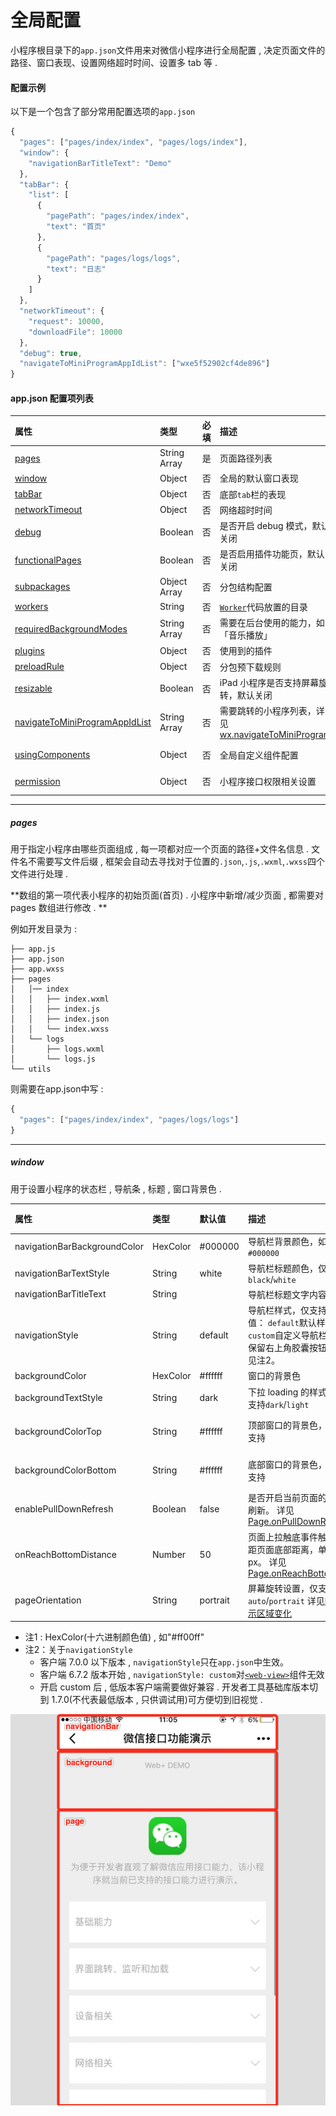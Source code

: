 # 全局配置

小程序根目录下的`app.json`文件用来对微信小程序进行全局配置 , 决定页面文件的路径、窗口表现、设置网络超时时间、设置多 tab 等 .

#### 配置示例

以下是一个包含了部分常用配置选项的`app.json`

```js
{
  "pages": ["pages/index/index", "pages/logs/index"],
  "window": {
    "navigationBarTitleText": "Demo"
  },
  "tabBar": {
    "list": [
      {
        "pagePath": "pages/index/index",
        "text": "首页"
      },
      {
        "pagePath": "pages/logs/logs",
        "text": "日志"
      }
    ]
  },
  "networkTimeout": {
    "request": 10000,
    "downloadFile": 10000
  },
  "debug": true,
  "navigateToMiniProgramAppIdList": ["wxe5f52902cf4de896"]
}
```

#### app.json 配置项列表

| 属性 | 类型 | 必填 | 描述 | 最低版本 |
| :--- | :--- | :--- | :--- | :--- |
| [pages](https://developers.weixin.qq.com/miniprogram/dev/framework/config.html#pages) | String Array | 是 | 页面路径列表 |  |
| [window](https://developers.weixin.qq.com/miniprogram/dev/framework/config.html#window) | Object | 否 | 全局的默认窗口表现 |  |
| [tabBar](https://developers.weixin.qq.com/miniprogram/dev/framework/config.html#tabbar) | Object | 否 | 底部`tab`栏的表现 |  |
| [networkTimeout](https://developers.weixin.qq.com/miniprogram/dev/framework/config.html#networktimeout) | Object | 否 | 网络超时时间 |  |
| [debug](https://developers.weixin.qq.com/miniprogram/dev/framework/config.html#debug) | Boolean | 否 | 是否开启 debug 模式，默认关闭 |  |
| [functionalPages](https://developers.weixin.qq.com/miniprogram/dev/framework/config.html#functionalpages) | Boolean | 否 | 是否启用插件功能页，默认关闭 | [2.1.0](https://developers.weixin.qq.com/miniprogram/dev/framework/compatibility.html) |
| [subpackages](https://developers.weixin.qq.com/miniprogram/dev/framework/config.html#subpackages) | Object Array | 否 | 分包结构配置 | [1.7.3](https://developers.weixin.qq.com/miniprogram/dev/framework/compatibility.html) |
| [workers](https://developers.weixin.qq.com/miniprogram/dev/framework/config.html#workers) | String | 否 | [`Worker`](https://developers.weixin.qq.com/miniprogram/dev/api/Worker.html)代码放置的目录 | [1.9.90](https://developers.weixin.qq.com/miniprogram/dev/framework/compatibility.html) |
| [requiredBackgroundModes](https://developers.weixin.qq.com/miniprogram/dev/framework/config.html#requiredbackgroundmodes) | String Array | 否 | 需要在后台使用的能力，如「音乐播放」 |  |
| [plugins](https://developers.weixin.qq.com/miniprogram/dev/framework/config.html#plugins) | Object | 否 | 使用到的插件 | [1.9.6](https://developers.weixin.qq.com/miniprogram/dev/framework/compatibility.html) |
| [preloadRule](https://developers.weixin.qq.com/miniprogram/dev/framework/config.html#preloadrule) | Object | 否 | 分包预下载规则 | [2.3.0](https://developers.weixin.qq.com/miniprogram/dev/framework/compatibility.html) |
| [resizable](https://developers.weixin.qq.com/miniprogram/dev/framework/config.html#resizable) | Boolean | 否 | iPad 小程序是否支持屏幕旋转，默认关闭 | [2.3.0](https://developers.weixin.qq.com/miniprogram/dev/framework/compatibility.html) |
| [navigateToMiniProgramAppIdList](https://developers.weixin.qq.com/miniprogram/dev/framework/config.html#navigatetominiprogramappidlist) | String Array | 否 | 需要跳转的小程序列表，详见[wx.navigateToMiniProgram](https://developers.weixin.qq.com/miniprogram/dev/api/wx.navigateToMiniProgram.html) | [2.4.0](https://developers.weixin.qq.com/miniprogram/dev/framework/compatibility.html) |
| [usingComponents](https://developers.weixin.qq.com/miniprogram/dev/framework/config.html#usingcomponents) | Object | 否 | 全局自定义组件配置 | 开发者工具 1.02.1810190 |
| [permission](https://developers.weixin.qq.com/miniprogram/dev/framework/config.html#permission) | Object | 否 | 小程序接口权限相关设置 | 微信客户端 7.0.0 |

---

##### pages

用于指定小程序由哪些页面组成 , 每一项都对应一个页面的路径+文件名信息 . 文件名不需要写文件后缀 , 框架会自动去寻找对于位置的`.json`,`.js`,`.wxml`,`.wxss`四个文件进行处理 .

**数组的第一项代表小程序的初始页面\(首页\) . 小程序中新增/减少页面 , 都需要对 pages 数组进行修改 . **

例如开发目录为 :

```
├── app.js
├── app.json
├── app.wxss
├── pages
│   │── index
│   │   ├── index.wxml
│   │   ├── index.js
│   │   ├── index.json
│   │   └── index.wxss
│   └── logs
│       ├── logs.wxml
│       └── logs.js
└── utils
```

则需要在app.json中写 :

```js
{
  "pages": ["pages/index/index", "pages/logs/logs"]
}
```

---

##### window

用于设置小程序的状态栏 , 导航条 , 标题 , 窗口背景色 .

| 属性 | 类型 | 默认值 | 描述 | 最低版本 |
| :--- | :--- | :--- | :--- | :--- |
| navigationBarBackgroundColor | HexColor | \#000000 | 导航栏背景颜色，如`#000000` |  |
| navigationBarTextStyle | String | white | 导航栏标题颜色，仅支持`black`/`white` |  |
| navigationBarTitleText | String |  | 导航栏标题文字内容 |  |
| navigationStyle | String | default | 导航栏样式，仅支持以下值： `default`默认样式 `custom`自定义导航栏，只保留右上角胶囊按钮。参见注2。 | 微信客户端 6.6.0 |
| backgroundColor | HexColor | \#ffffff | 窗口的背景色 |  |
| backgroundTextStyle | String | dark | 下拉 loading 的样式，仅支持`dark`/`light` |  |
| backgroundColorTop | String | \#ffffff | 顶部窗口的背景色，仅 iOS 支持 | 微信客户端 6.5.16 |
| backgroundColorBottom | String | \#ffffff | 底部窗口的背景色，仅 iOS 支持 | 微信客户端 6.5.16 |
| enablePullDownRefresh | Boolean | false | 是否开启当前页面的下拉刷新。 详见[Page.onPullDownRefresh](https://developers.weixin.qq.com/miniprogram/dev/framework/app-service/page.html#onpulldownrefresh) |  |
| onReachBottomDistance | Number | 50 | 页面上拉触底事件触发时距页面底部距离，单位为px。 详见[Page.onReachBottom](https://developers.weixin.qq.com/miniprogram/dev/framework/app-service/page.html#onreachbottom) |  |
| pageOrientation | String | portrait | 屏幕旋转设置，仅支持`auto`/`portrait` 详见[响应显示区域变化](https://developers.weixin.qq.com/miniprogram/dev/framework/view/resizable.html) | 微信客户端 6.7.3 |

* 注1 : HexColor\(十六进制颜色值\) , 如"\#ff00ff"
* 注2：关于`navigationStyle`
  * 客户端 7.0.0 以下版本 , `navigationStyle`只在`app.json`中生效。
  * 客户端 6.7.2 版本开始 , `navigationStyle: custom`对[`<web-view>`](https://developers.weixin.qq.com/miniprogram/dev/component/web-view.html)组件无效
  * 开启 custom 后 , 低版本客户端需要做好兼容 . 开发者工具基础库版本切到 1.7.0\(不代表最低版本 , 只供调试用\)可方便切到旧视觉 . 

![](/assets/windowshili.png)



